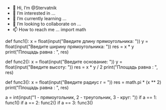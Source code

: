 - 👋 Hi, I’m @Stervatnik
- 👀 I’m interested in ...
- 🌱 I’m currently learning ...
- 💞️ I’m looking to collaborate on ...
- 📫 How to reach me ...
import math


def func1():
    x = float(input("Введите длину прямоугольника: "))
    y = float(input("Введите ширину прямоугольника: "))
    res = x * y
    print("Площадь равна : ", res)


def func2():
    x = float(input("Введите основание: "))
    y = float(input("Введите высоту: "))
    res = x * y / 2
    print("Площадь равна : ", res)


def func3():
    x = float(input("Введите радиус r = "))
    res = math.pi * (x ** 2)
    print("Площадь равна : ", res)


a = int(input("1 - прямоугольник, 2 - треугольник, 3 - круг: "))
if a == 1:
    func1()
if a == 2:
    func2()
if a == 3:
    func3()
<!---
Stervatnik/Stervatnik is a ✨ special ✨ repository because its `README.md` (this file) appears on your GitHub profile.
You can click the Preview link to take a look at your changes.
--->
